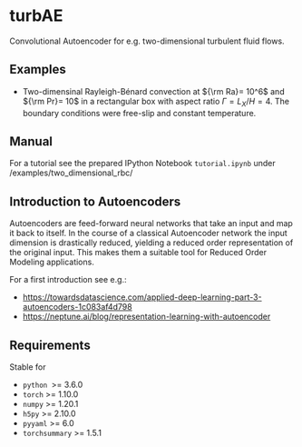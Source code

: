 # turbAE
Convolutional Autoencoder for e.g. two-dimensional turbulent fluid flows.

## Examples
- Two-dimensinal Rayleigh-Bénard convection at ${\rm Ra}= 10^6$ and ${\rm Pr}= 10$ in a rectangular box with aspect ratio $\Gamma = L_X/H = 4$. The boundary conditions were free-slip and constant temperature.

## Manual
For a tutorial see the prepared IPython Notebook `tutorial.ipynb` under /examples/two_dimensional_rbc/

## Introduction to Autoencoders
Autoencoders are feed-forward neural networks that take an input and map it back to itself. In the course of a classical Autoencoder network the input dimension is drastically reduced, yielding a reduced order representation of the original input.
This makes them a suitable tool for Reduced Order Modeling applications.

For a first introduction see e.g.:
- https://towardsdatascience.com/applied-deep-learning-part-3-autoencoders-1c083af4d798
- https://neptune.ai/blog/representation-learning-with-autoencoder


## Requirements
Stable for
- `python `>=  3.6.0
- `torch`  >= 1.10.0
- `numpy`  >= 1.20.1
- `h5py`   >= 2.10.0 
- `pyyaml` >= 6.0
- `torchsummary` >= 1.5.1
